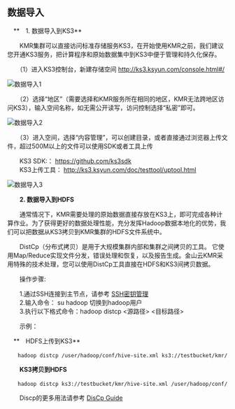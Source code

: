 ## 数据导入

　**　1. 数据导入到KS3**

　　KMR集群可以直接访问标准存储服务KS3，在开始使用KMR之前，我们建议您开通KS3服务，把计算程序和原始数据集中到KS3中便于管理和持久化保存。
  
　　（1）进入KS3控制台，新建存储空间 http://ks3.ksyun.com/console.html#/
  
  ![数据导入1](http://kmr-bj.ks3-cn-beijing.ksyun.com/doc_pic/sjdr1.png)
  
　　（2）选择“地区”（需要选择和KMR服务所在相同的地区，KMR无法跨地区访问KS3），输入空间名称，如无需公开读写，访问控制选择“私密”即可。
  
  ![数据导入2](http://kmr-bj.ks3-cn-beijing.ksyun.com/doc_pic/sjdr2.png)
  
  
  
　　（3）进入空间，选择“内容管理”，可以创建目录，或者直接通过浏览器上传文件，超过500M以上的文件可以使用SDK或者工具上传
  
　　KS3 SDK:：     https://github.com/ks3sdk<br>
　　KS3上传工具： http://ks3.ksyun.com/doc/testtool/uptool.html
  
  ![数据导入3](http://kmr-bj.ks3-cn-beijing.ksyun.com/doc_pic/sjdr3.png)
  
  
　　**2. 数据导入到HDFS**

　　通常情况下，KMR需要处理的原始数据直接存放在KS3上，即可完成各种计算作业。为了获得更好的数据处理性能，充分发挥Hadoop数据本地化的优势，我们可以把数据从KS3拷贝到KMR集群的HDFS文件系统中。
  
　　DistCp（分布式拷贝）是用于大规模集群内部和集群之间拷贝的工具。 它使用Map/Reduce实现文件分发，错误处理和恢复，以及报告生成。金山云KMR采用特殊的技术处理，您可以使用DistCp工具直接在HDFS和KS3间拷贝数据。
  
　　操作步骤:
  
　　1.通过SSH连接到主节点，请参考 [SSH密钥管理](mi_yao_guan_li_zhi_nan.md)<br>
　　2.输入命令： su hadoop 切换到hadoop用户<br>
　　3.执行以下格式命令：hadoop distcp <源路径>  <目标路径>

　　示例：
  
　**　HDFS上传到KS3**
 
```
　　hadoop distcp /user/hadoop/conf/hive-site.xml ks3://testbucket/kmr/
```

　　**KS3拷贝到HDFS**
  
```
　　hadoop distcp ks3://testbucket/kmr/hive-site.xml /user/hadoop/conf/
```

　　Discp的更多用法请参考 [DisCp Guide](http://hadoop.apache.org/docs/stable1/distcp.html)

  